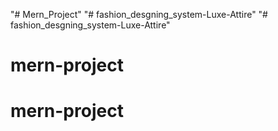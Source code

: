 "# Mern_Project" 
"# fashion_desgning_system-Luxe-Attire" 
"# fashion_desgning_system-Luxe-Attire" 
# mern-project
# mern-project
